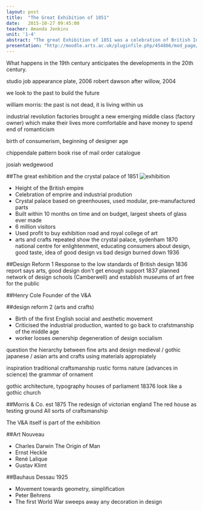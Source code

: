 ```yaml
---
layout: post
title:  "The Great Exhibition of 1851"
date:   2015-10-27 09:45:00
teacher: Amanda Jenkins
unit: '1-4'
abstract: "The great Exhibition of 1851 was a celebration of British Industry and colonies around the world. At the same time it exposed the low standard of design and ultimately led to the creation of dedicated art schools and museums."
presentation: "http://moodle.arts.ac.uk/pluginfile.php/454866/mod_page/content/19/1.%20optimised%20AJ_Lecture_y1DESPROG_great_exhib_14.pdf"
---
```


What happens in the 19th century anticipates the developments in the 20th century. 

studio job appearance plate, 2006
robert dawson after willow, 2004

we look to the past to build the future

william morris: the past is not dead, it is living within us

industrial revolution
factories brought a new emerging middle class (factory owner) which make their lives more comfortable and have money to spend
end of romanticism

birth of consumerism, beginning of designer age

chippendale pattern book
rise of mail order catalogue

josiah wedgewood

##The great exhibition and the crystal palace of 1851
![exhibition](https://kayedacus.files.wordpress.com/2012/09/great2.jpg)

- Height of the British empire
- Celebration of emprire and industrial prodution
- Crystal palace based on greenhouses, used modular, pre-manufactured parts
- Built within 10 months on time and on budget, largest sheets of glass ever made
- 6 million visitors
- Used profit to buy exhibition road and royal college of art
- arts and crafts
repeated show the crystal palace, sydenham 1870
national centre for enlightenment, educating consumers about design, good taste, idea of good design vs bad design
burned down 1936

##Design Reform 1
Response to the low standards of British design
1836 report says arts, good design don't get enough support
1837 planned network of design schools (Camberwell) and establish museums of art free for the public

##Henry Cole
Founder of the V&A

##design reform 2 (arts and crafts)
- Birth of the first English social and aesthetic movement
- Criticised the industrial production, wanted to go back to crafstmanship of the middle age
- worker looses ownership
degeneration of design
socialism

question the hierarchy between fine arts and design
medieval / gothic
japanese / asian arts and crafts
using materials appropiately

inspiration
traditional craftsmanship
rustic forms
nature (advances in science)
the grammar of ornament

gothic architecture, typography
houses of parliament 18376 look like a gothic church

##Morris & Co. est 1875
The redesign of victorian england
The red house as testing ground
All sorts of craftsmanship

The V&A itself is part of the exhibition

##Art Nouveau
- Charles Darwin The Origin of Man
- Ernst Heckle
- René Lalique
- Gustav Klimt

##Bauhaus Dessau 1925
- Movement towards geometry, simplification
- Peter Behrens
- The first World War sweeps away any decoration in design